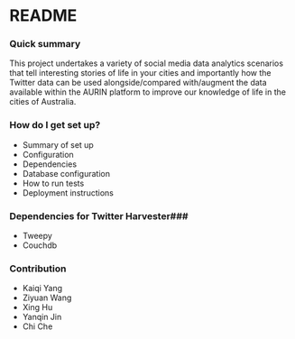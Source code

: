 # README #


### Quick summary ###

This project undertakes a variety of social media data analytics scenarios that tell interesting stories of life in your cities and importantly how the Twitter data can be used alongside/compared with/augment the data available within the AURIN platform to improve our knowledge of life in the cities of Australia.

### How do I get set up? ###

* Summary of set up
* Configuration
* Dependencies
* Database configuration
* How to run tests
* Deployment instructions

### Dependencies for Twitter Harvester###

* Tweepy
* Couchdb

### Contribution ###

* Kaiqi Yang
* Ziyuan Wang
* Xing Hu
* Yanqin Jin
* Chi Che
